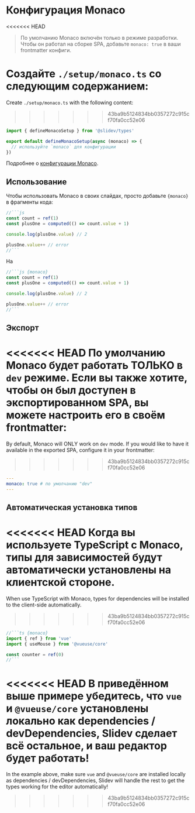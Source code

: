 # Конфигурация Monaco

<Environment type="client" />

<<<<<<< HEAD
> По умолчанию Monaco включён только в режиме разработки. Чтобы он работал на сборке SPA, добавьте `monaco: true` в ваши frontmatter конфиги.

Создайте `./setup/monaco.ts` со следующим содержанием:
=======
Create `./setup/monaco.ts` with the following content:
>>>>>>> 43ba9b5124834bb0357272c915cf70fa0cc52e06

```ts
import { defineMonacoSetup } from '@slidev/types'

export default defineMonacoSetup(async (monaco) => {
  // используйте `monaco` для конфигурации
})
```

Подробнее о [конфигурации Monaco](https://github.com/Microsoft/monaco-editor).

## Использование

Чтобы использовать Monaco в своих слайдах, просто добавьте `{monaco}` в фрагменты кода:

~~~js
//```js
const count = ref(1)
const plusOne = computed(() => count.value + 1)

console.log(plusOne.value) // 2

plusOne.value++ // error
//```
~~~

На

~~~js
//```js {monaco}
const count = ref(1)
const plusOne = computed(() => count.value + 1)

console.log(plusOne.value) // 2

plusOne.value++ // error
//```
~~~

## Экспорт

<<<<<<< HEAD
По умолчанию Monaco будет работать ТОЛЬКО в `dev` режиме. Если вы также хотите, чтобы он был доступен в экспортированном SPA, вы можете настроить его в своём frontmatter:
=======
By default, Monaco will ONLY work on `dev` mode. If you would like to have it available in the exported SPA, configure it in your frontmatter:
>>>>>>> 43ba9b5124834bb0357272c915cf70fa0cc52e06

```yaml
---
monaco: true # по умолчанию "dev"
---
```

## Автоматическая установка типов

<<<<<<< HEAD
Когда вы используете TypeScript с Monaco, типы для зависимостей будут автоматически установлены на клиентской стороне.
=======
When use TypeScript with Monaco, types for dependencies will be installed to the client-side automatically.
>>>>>>> 43ba9b5124834bb0357272c915cf70fa0cc52e06

~~~ts
//```ts {monaco}
import { ref } from 'vue'
import { useMouse } from '@vueuse/core'

const counter = ref(0)
//```
~~~

<<<<<<< HEAD
В приведённом выше примере убедитесь, что `vue` и `@vueuse/core` установлены локально как dependencies / devDependencies, Slidev сделает всё остальное, и ваш редактор будет работать!
=======
In the example above, make sure `vue` and `@vueuse/core` are installed locally as dependencies / devDependencies, Slidev will handle the rest to get the types working for the editor automatically!
>>>>>>> 43ba9b5124834bb0357272c915cf70fa0cc52e06
